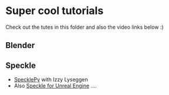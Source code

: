 # Super cool tutorials
Check out the tutes in this folder and also the video links below :)

## Blender


## Speckle
* [SpecklePy](https://www.youtube.com/watch?v=-A16gHzzBXA&ab_channel=Speckle) with Izzy Lyseggen
* Also [Speckle for Unreal Engine](https://speckle.systems/tag/unreal/) ....
